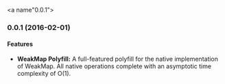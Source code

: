 <a name"0.0.1"></a>
### 0.0.1 (2016-02-01)

#### Features

* **WeakMap Polyfill:** A full-featured polyfill for the native implementation of WeakMap. All native operations complete with an asymptotic time complexity of O(1).

